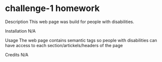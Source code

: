 # challenge-1 homework

Description
This web  page was build for people with disabilities.

Installation 
N/A

Usage
The web page contains semantic tags so people with disabilities can have access to each section/artickels/headers of the page

Credits
N/A


